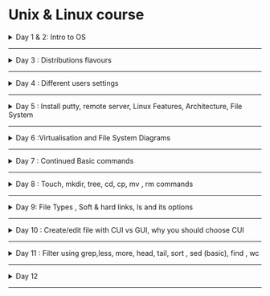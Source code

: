 # Unix & Linux course


<details>
  <summary>Day 1 & 2: Intro to OS</summary>

- Contents
  - software basics
  - OS intro
  - Unix vs Linux vs Windows and their architecture
  - Linux installation
  - Putty and winscp tools setups
- Computer
  - Software
    - System Software -> Linux, interacts with hardware components
      - Device drivers and OS
    - Application Software -> All are application software except Operating Systems. e.g. Java, C/C++,Facebook, Twitter, Gmail
  - Hardware : hard disk, monitor,keyboard, RAM
- What is Operating Systems?

  - It is a platform where we can run all the application softwares
  - It is an interface between Application softwares and hardware components
  - Every OS has libraries (collection of C) and device drivers to communicate between application softwares and hardware components
    - Application Software
    - Shell
    - Libraries
    - Device Drivers
    - Hardware

- Device Drivers : Run devices and communicate with hardware components
  - All drivers are not part of OS.
  - Two types of drivers
    - Internal : Part of OS and are built in
      - They are to run internal parts of computer. e.g. keyboard, RAM, Monitor, mouse, hard disk, motherboard, USB drive,
    - External : you need to set up yourself
      - printer, scanner, fax machine

- **Categories of Operating System**
  - CUI/CLI : Character User Interface/ Command line interface
    - window command prompt
  - GUI : Graphical user interface
- Commands
  - dir : disk information report
- Single User OS
  - Only one user can use system resources such as files, apps, data
  - It does not support networking
  - Stand alone OS
- multiuser os
  - More than one user
  - can share system resources
  - Apps, data & files
  - It supports networking
  - Server OS e.g. Unix, Linux, Win-7,8,10,11
  - History of Microsoft Disk Operating System (MSDOS)
    - First OS in the market, Free
    - CUI, it does not support networking
    - Drawbacks => Standalone OS, no multiuser, multitask environment
    - CLI
    - Was developed in Assembly language
  - MS Window (GUI)
  - History of Unix
    - Developed in year 1973
    - It is CUI
    - Supports networking
    - It is a Server OS
  - Freeware (Oracle, Virtual Box, Putty => they can be downloaded and used for free and features cannot be changed)
  - Open source
    - It can be downloaded including source code
    - You can also modify the program
    - It can be distributed. Below are distributions(similar to brands) /flavours of unix OS
      - e.g. Linux - modified version of Unix , by Linux Torvald
      - Solaris => from Sunsoft (with oracle corp 2010)
      - IBM - AIX : from IBM
      - HP-UX : from Hallet Packward
      - BSD-Unix : Berkely software division
      - Mac OS : Machintosh
  - GUI (Graphical User Interface)
    - Windows is first GUI OS released in the year 1990.
    - win1.0 -> 1990 then evolve
    - win95 -> 1995 => most popular OS in 1990s - stand alone OS
    - To support Internet, Microsoft corp added networking technology.win-NT, server OS
    - win98
    - win2000, win2003, winXP till 2015, many companies use this winXP
    - win7, win8, wi10, win11
    - win-12- with linux kernel
  - Unix and Linux belong to Unix-like family 
    - 
</details>

---

<details>
  <summary>Day 3 : Distributions flavours</summary>

- Virtualisation - VMware
  -
- Linux is a modified version of unix OS
- 1989 - Linux Torvalds has taken unix source code and modified/added some more features
  - 1999 - Apache software foundation has taken over linux product and released as Linux in the market
  - Apache Linux => first officially released version in the market
    - GUI OS, Open source
  - Fedora Linux
  - Suse Linux
  - Debian Linnux
  - CentOS
  - Ubuntu Linux
  - Kali Linux
- What are the distributions of Unix OS?
  - Linux, Solaris, IBM-AIX
- What are the distribution of Linux OS?
  - Most popular version is Ubuntu (open source),Red Hat Enterprise (Licensed version), CentoS (free ware)
  - Software environments - Learning -> Ubuntu - Development - Testing - Production
  </details>

---

<details>
  <summary>Day 4 : Different users settings</summary>
 
- Settings -> Users 
  - passwd username 
  - sudo passwd testuser => you need sudo for enabling users to set password 
- [Install Chrome in Ubuntu](https://www.geeksforgeeks.org/how-to-install-chrome-in-ubuntu/)
  - Ctrl + Shift + Y => To check for download progress
</details>

---

<details>
  <summary>Day 5 : Install putty, remote server, Linux Features, Architecture, File System</summary>

- putty
  - Work with remote server
  - PuTTY is a terminal emulator application which can act as a client for the SSH, Telnet, rlogin, and raw TCP computing protocols. The word "PuTTY" has no meaning, though 'tty' is sometimes used to refer to the Unix terminals, as an acronym for 'teletype'.
  - PuTTY is the recommended application to use for SSH connections from a Windows operating system. PuTTY allows you to access your files and email stored on the engineering servers. It also provides a UNIX environment to run programs that some courses require.

- [Download putty](https://www.chiark.greenend.org.uk/~sgtatham/putty/latest.html)
  - Install and open the Putty app
  - In configuration, you will see Host Name (or IP address)
  - To get IP address, in Ubuntu terminal, type `ifconfig`. If it is not found, install it.
  - Look for inet
    - If you have two adapters, you choose the second one.
    - Device Manager -> VirtualBox Host-Only Ethernet Adapter e.g. 192.168.56.151
    - Add that address under HostName
  - You will have **Network error: Connection refused.**
    - Because SSH connection type is used. Set SSH up in Ubuntu
    - [`sudo apt-get update`](https://www.cyberciti.biz/faq/what-does-sudo-apt-get-update-command-do-on-ubuntu-debian/#:~:text=The%20sudo%20apt%2Dget%20update%20command%20is%20used%20to%20download,list.)
      - sudo : Sudo stands for either "substitute user do" or "super user do" and it allows you to temporarily elevate your current user account to have root privileges.
      - apt : Advanced Package Tool, more commonly known as APT, is a collection of tools used to install, update, remove, and otherwise manage software packages on Debian and its derivative operating systems, including Ubuntu and Linux Mint.
    - `sudo apt install ssh`
    - After you install ssh, you will be able to connect.
      - <img src="./img/putty_ssh_to_ubuntu.jpg">
  - Change font size
    - Right click -> change settings -> Appearance -> Change
  - Create some files in putty server and check them in Ubuntu server
  - Duplicate Session
    - Connect to the same server, and you can connect with different user names
  - clear or Ctrl + l -> clear the terminal
  - `exit` from the login session. You need to `exit`, instead of closing it. 
  - `hostname` : is a computer name
- **winscp**
  - window secure copy
  - Its main function is file transfer between a local and a remote computer. 
  - WinSCP is a popular SFTP client and FTP client for Microsoft Windows! Copy file between a local computer and remote servers using FTP, FTPS, SCP, SFTP, WebDAV or S3 file transfer protocols. 
- *[Transfer files from windows to the server](https://winscp.net/eng/index.php)*
  - Download the setup.exe file
  - cp means secure copy
  - After installation, enter IP address , username and password.
- You can also use [Filezilla](https://filezilla-project.org/download.php?type=client)

- **Features of Linux - Theory Part**
  - Basic features of all OS : Win, Unix, Linux
    - Multi user OS
      - multiple users can chare the same OS
      - <img src="./img/multiusers_connection.png">
    - Multi tasking OS 
      - In window, type Services and check for all the things that are currently running 
      - In Linux, `ps -ef | wc -l`
        - ps is process 
        - to see the details, run `ps -ef`
  - Ony for Unix and Linux 
    - Open Source OS
    - Portable OS
      - Software can work with different hardwares.
      - Independent of hardware e.g. intel/amd, spark, ibm, apple hardware,
    - Secure OS
      - Virus
      - Hacking
      - In windows, there are two types: Client and Server.
        - Win 2008 R2 core - TUI text user interface model 
        - .exe e.g. To watch window, VLC media player download from internet is required. It could be affected by virus easily.
        - Therefore, you need to install Anti-virus for both clients and servers. 
      - Linux server is secure
        - In Linux, .rpm -> redhat package manager. .rpm won't be affected by virus. Therefore, no need to install any third party applications.
        - compared to window, subscriptions (centos, Rocky) are much cheaper. RHEL -> subscription
        - centos no support for production env, there for free
        - RHEL has support for prod env
      - Linux Family Types
        - Debian- Ubuntu, Debian
        - Red Head -  CentOS, Fedora, Rocky, etc.
      - Types of OS
        - SIngle User - Single Tasking -> MSDOS, super user 
        - Single User - Multi tasking -> MSWin
        - Multi User - Multi tasking -> Unix, Linux 
    - Shell scripting
      - Data processing
      - Automation of Admin activities (linux, hadoop, dba, aws, devops)
      - Job scheduling - crondev
      - Files backup
      - Data backup 
      - Development of gateways 
      - Dba backup scripts 
    - GUI 
    
- **Linux File System Theory**
  - Window 
    - DVD or Drive iso.image
    - iso.img
    - PC
    - Reboot OS-> BIOS -> F1 to F12, DEL, ESC 
      - First Boot -> Pen drive , F10 -> Save changes then reboot
    - A - Z drives letter concept for window
      - A and B are reserved for floppy disk..
      - C is reserved for Hard disk
    - In windows, there are two types of users: 
      - Admin : root user
      - Gust : normal user 
  - **Linux**
    - In Linux, there is no drive letter concepts. In linux, directory ( ~ folders) hierarchy.
    - forward slash / is the top level directory 
  - Top Level directory / 
  - /root /home /boot /etc /bin /sbin /usr /opt 
    - /root - root user 
    - /home - normal user
    - /boot - If there is an expected shutdown, 
      - To travel from Mamo to Cophenhagen, you need to use transport methods e.g. car, bike, train
      - Travel from Mamo to Cophenhagen without transport vehicles (bootable files), you will not be able to reach the destination (OS)
      - grub2 -> RHEL 7.0, 8.0 is the boot loader, depending on version, it will change.
        - ground unified boot loader version 2
        - LILO - Linux loader 
    - /etc contains configuration files
    - /bin contains normal user executable commands
    - /sbin contains root user executable commands (super user)
    - /usr - program files - install packges in this directory 
    - /op - is optional for usr , third parties software e.g. Ansible 
    - /proc - contains background running processes (similar to Task manager in Window)
      - `cat /proc/cpuinfo`
      - `cat /proc/meminfo`, Ram, swap is the virtual ram, If physical ram is full, swap will provide support 
    - /var/log - contains variable data 
      - contains log directory - we have log
    - /run - contains non-persistance real time data, running services, media, etc.. If you switch off the machine, you will loose those data
  - Difference between /dev and /run/media
  - /mnt - empty directory. To create a mount point for any partition
  - /lib - contains library files and sharable objects 
  - /temp - contains temporary files 

  - Symbolic links (short cut) - You can access resources quicker.
    - /bin -> /usr/bin
    - /sbin -> /usr/sbin
    - /lib -> /usr/lib 
    - /lib64 -> /usr/lib64

    ```
    cd /
    ls -l 
      you will see all the directories and soft symbolic links
    ```



  - **Three Types of files**
    - Regular file
      - It contains data
        - can be text e.g. Notepad, pdf, word files 
        - binary e.g. .exe files, images, audio, video
    - Directory is like folder from Window.
      - `ls`
      - contains sub directories and files
      - dash - is file
      - d is directory 
    - Device files 
      - Device drivers `cd /dev/`
      - all device drivers starts with c `ls -l`, link file `l`
      - <img src="./img/drivers.png">
      - 

- **Linux Architecture**
  - <img src="https://www.tutorialspoint.com/operating_system/images/linux_architecture.jpg">
  - [Reading about Linux Kernel](https://developer.ibm.com/articles/l-linux-kernel/)

  - <img src="https://www.engineersgarage.com/wp-content/uploads/2016/07/ArticleImage-12104-1.png">
  - <img src="https://1.bp.blogspot.com/-SgpOeYaAw-w/XGRSQeQj_AI/AAAAAAAAB-w/Ry2y07-PWjIhVt2rKZAKxStzhvTO9FhIQCLcBGAs/s1600/Kernel_Architecture.JPGe">
  - Architecture : Simple definition -> is a flow of data between different components of a project 
    - Browser, Facebook -> Middleware -> Database -> Hadoop-> BI tools
  - Linux architecture is a flow of data between different components of a Linux OS
  - There are two layers in Linux OS
    - Shell
    - Kernel
    ```
    echo $SHELL
    echo $0 
    echo $PATH 
    ```
    1. User request goes to the shell 
    2. Shell check whether the command exists
    3. Kernel takes the request, executes and generates outputs to hardware device 
  - Layers
    - C, C++, Java, Hadoop
    - Operating System
      - Shell 
        - Command interpreter 
        - It is an interface between user and kernel
        - Is an outer layer of Linux OS
        - How shell validates the command (shell scripting)
      - Kernel
        - Core layer of Linux system and consists of two layers:
          - Device Drivers - interacts with Hardware components
          - Libraries - communicates with Applications
            - keyboard driver, libraries -> scanf -> printf goes to output library -> output function -> output device driver -> screen 
    - Hardware - Linux can be installed into any hardware components, unlike unix.
  - [filetypes](https://www.geeksforgeeks.org/how-to-find-out-file-types-in-linux/)
    - <img src="./img/filetypes.png">
    - <img src="https://www.2daygeek.com/wp-content/uploads/2019/01/find-identify-file-types-in-linux-4.png">
    - [Files permission reading](https://devconnected.com/linux-file-permissions-complete-guide/)
  - Finished session - 11
  - If you cannot push the repo from terminal, Ubuntu, read this [thread](https://stackoverflow.com/questions/71495330/can-not-push-on-github-through-ubuntu-terminal)
  - [Quickly set up GitHub SSH example](https://www.theserverside.com/blog/Coffee-Talk-Java-News-Stories-and-Opinions/GitHub-SSH-Key-Setup-Config-Ubuntu-Linux)
  - Architecture 
    - Hardware : Processor (ALU - arthimcal logical unit )
    - Kernel : Device info, multi tasking info, file system info - they are all managed by Kernel 
      - Mono -> Linux like machine has this, `uname -a or -r`. This command can be used in both linux and window to find out the kernel version.
      - Micro -> Window like machine has micro kernel
    - RHEL (Bash) Shell -> SH, KSH, CSH
    - Kernel will provide the result from ALU to the monitor .

</details>


---


<details>
  <summary>Day 6 :Virtualisation and File System Diagrams</summary>

- Virtualisation 
  - Gmail account creation 
  - Use browser -> click sign up option (gmail web app)-> Form -> Details got stored in gmail db 
    - www.gmail.com (DNS services it will resolve host name)
    - Install different servers on different machines
      - Web     DB      DNSserver   DHCP
    - <img src="https://www.researchgate.net/publication/323918941/figure/fig1/AS:606727292608512@1521666467730/Virtual-vs-Traditional-Architecture-There-are-different-types-of-hypervisor-which-provide.png">
    - <img src="https://cloudacademy.com/wp-content/uploads/2014/12/vmware-1.png">
  - Window -> Hyper-V
  - Linux -> KVM
  - Oracle -> Virtual Box
  - VMware -> Workstation 16 Pro
- Virtualisation vs Containerisation
  - <img src="https://s7280.pcdn.co/wp-content/uploads/2018/07/containers-vs-virtual-machines.jpg">
  

  ```
    VM - Win DHCP
    VM - DNS
    VM - Win DB
    VM - Linux Web
    Workstation 16
    Window 11 OS
  ```
- (Download VMWare Workstation](https://www.vmware.com/au/products/workstation-pro/workstation-pro-evaluation.html)
- Create a new VM
  - New VM Wizard
  - Typical (recommended) -> Next -> Next
  - Install from 
    - Installer disc:
    - Installer disc image file (iso) - RHEL7.0\rhel-server-7.0-x86
    - **I will install the OS later** - choose this option
  - Select a Guest Operating System
    - Linux 
    - [Red Hat Enterprise Linux 64 bit](https://developers.redhat.com/products/rhel/download) -> Next -> Next 
  - Give VM name
  - Specify Disk Capacity 
    - Maximum disk size - add 80GB
  - Options
    - Store virtual disk as a single file 
    - Split virtual disk into multiple files (if you provide 520GB or something)
  - Customise Hardware
    - Memory 4GB
    - Processors -> Number of core processor => 2
      - speed of processor , cycle per second
    - New CD/DVD -> select the file 
    - Network Adapter - NAT (wifi)  
      - If you use wifi - use Bridged: Connected direclty to the physical network
      - NAT (for landline)
      - Remove printer driver 
    - network time protocol 
      - rhel-pool.ntp.org and switch on Network Time. It will ensure to synchronise among machines. But for personal laptop, you do not need to turn on 
- File Structure continued
  -    **Revise above concepts this weekend - 5 & 6 Nov**
  
  - <img src="https://linuxconfig.org/wp-content/uploads/2013/03/Directory-Filesystem-Hierarchy-Standard.jpg">

  - <img src="https://www.linuxfoundation.org/hs-fs/hubfs/Imported_Blog_Media/standard-unix-filesystem-hierarchy-1.png?width=1817&height=1001&name=standard-unix-filesystem-hierarchy-1.png">

  - username@hostname(machine name):~$
    - ~ represents current home directory 
    - pwd -> /home/su
    - $ indicates that the user is normal user 
  - How to switch users 
    - Because of multi-user, multitasking concepts, you can switch 
    - root@localhost:~$
    - /home/root
  - `su - root` and enter password  and then exit. You will get back to your normal user
  - Absolute vs relative paths 
    - absolute path - full path 
    - relative path - short path 
  
</details>

---

<details>
  <summary>Day 7 : Continued Basic commands </summary>

- `command option argument`
  - option will adjust the behaviour of command
  - argument - command output we want to print
- `cal` : current month calendar
- `cal -y `
- `cal --help`
- Predefined variables are in CAPITAL LETTERS
- single - for unix, -- for GNU therefore
- Linux variables types 
  - Environmental variables 
  - User defined variables
- `echo $HOME` - print directory of the current user
- `pwd vs echo $HOME` : what is the difference even though we get the same output?
  - You call someone , ask where she/he is at 06:00am. Answer: Home
  - You call the same person at 09:00. Answer: Office. **It is pwd.**
  - $HOME is always home address regardless of which directory you are at.  
- `echo $0 or echo $SHELL` - what shell we use?
- `echo $BASH_VERSION` - shell version
- `NAME=yourname` and `echo $NAME`
- `env` : find out how many predefined are variables are in the system
- `N$=1` : command not found
- `uname -a`: check kernel version, gives detailed version
- `uname -r` : print only kernel version
- `tty` : terminal numbers 
- `id username` : to find out the identification of the user, whether there is a user or not
- `whoami` - will give you the current login user name. If username is not provided, it will give you root
- `clear or ctrl + l`
- `date` : will print system date and time 
- `date +%D`
- `date +%b`
- `date +%B`
- `date +%H`
- `date -s "yyyy-mm-dd hh:mm:ss"` : Change system date 
- Select + Shift + Insert - to copy and paste
- `timedatectl` - new command since RHEL 7 version 
  - RTC - real time clock - system BIOS time 
  - NTP - there is no NTP server , therefore, it is not active 
- `timedatectl list-timezones` and q for quit 
- `timedatectl set-timezone "AFrica/Juba"` - you have to be as root user 
- single tab -> all time related commands
- double tabs -> it will give the entire command
- `timedatectl set-ntp true`
- `cat` : concatenation of files, concatenate  files and print on the standard output
  - `cat > file.txt` and add your text and save by `ctrl + D`
  - `cat < file.txt or cat file.txt` : print the file content 
  - `cat file1.txt file2.txt > outputfile.txt`

- <img src="https://i.redd.it/rl0fe7r6zku11.jpg">
- <img src="https://i.redd.it/5fmqo3b0i1j31.png">, from (this link)[https://www.reddit.com/r/linux/comments/cw922a/this_is_my_personal_linux_commands_cheat_sheet/]
</details>

---

<details>
  <summary>Day 8 : Touch, mkdir, tree, cd, cp, mv , rm commands</summary>

- touch
  - `touch file1 file2`: 
  - `touch file{1..3}`: create multiple files - regex 
  - `touch -d "yyyy-mm-dd HH:MM:SS" file1` : change timestamp
    - **Why we need to change date and time for files?** 
      - [Check ](https://phoenixnap.com/kb/touch-command-in-linux)
  - `mkdir country{1..5}` : create directories - country1 to country5
  - `mkdir -p Parent/ChildFolder/GrandChild` : -p is parent
  - `ls -R Parent/` : how many directories are in this folder
    - R is recursive 
  - `mkdir -p NIT/{Linux/{Ubuntu, RHEL}, Microsoft/{Developer, SolutionArchitect}, DevOps/{Dockers,Kubernetes}}` : Multiple tree structure 
  - `tree Foldername` : will show youu tree directory
  - `cd FolderDestination` : change between directories 
  - `cp` : copies
  - `ls -al DirectoryName` : 
  - `cp -rvf dir1 dir2` : 
    - 
  - `mv File1Source File2Destination` : rename
  - `rm -r ls directory` : 
  - `rm file*` : everyfile that starts with file will be deleted. 

</details>

---

<details>
  <summary>Day 9: File Types , Soft & hard links, ls and its options </summary>

- File Types
  - dirs directory
  - c character files e.g. Keyboard, mouse, etc. 
  - block file e.g. Hard disk hdd, pendrive, dvd - inside dev directory 
  - l link files
    - soft link : shortcuts - access resources quicker 
    - hard link : it is a backup file, copy 
  - <img src="https://geek-university.com/wp-content/images/linux/file_type_codes_table.jpg" width=300>
  - <img src="https://miro.medium.com/max/561/1*57A1BlxKRE3JmDSjCFx0oQ.png" width=300>
- `ls -l | grep ^l` : filter link files
- `file File2` - Check the file type
- `cat > soft` write something. To save `ctrl + D`
- `ln -s /home/su/soft sl` : s is option
- `cat >> sl` : change the text 
- `cat /home/su/Desktop/sweden`
- `du -h` : disk usage human readable format 
- `ls -i /home/su/Desktop/soft` : inode properties
- `rm -rf`
- `cat > hard `
- `cat hard`
- `cd Desktop`
- `pwd`
- `ln /home/su/hard h1`
- `cat >> h1`
- `cat /home/su/hard`
- `du -h h1`
- `ls -i hl`
- `ls -i /home/su/hard`
- `cat hl`
  - <img src="https://trendoceans.com/wp-content/uploads/2021/12/Frame-4-1-compressed-1024x576.jpg">
- **ls command syntax**
  - `ls -l`
  - `ls -l F*` : fileter starting F 
  - `ls -l *1`
  - `ls -l [FL]*` List all the files with FL*
  - `ls -l [FKc]*`
  - `ls -ld dir*` : list all directories
  - `ls -ld d*`
  - `ls -al`: filter hidden files all files including hidden files
  - `ls -al`: Create hidden file, add . , 
  - `mkdir .dirExample`
  - `touch bat cat fat hat mat rat`
    - `ls -l *[at]`
    - `ls -l ?at`
    - What is the difference between * and ? ? Arguments are different.
      - * : wild card
      - ? : will consider only one character from the file name
  - `ls -l F?`
  - `ls -l F*`
  - `ls -l ????` : four questions marks ???? it will print all four characters files will be printed.
  - `ls -l [a-c]*`
  - `ls -ltr` : reverse file - sort the file as per descending time order. Current file will be displayed first


</details>

---

<details>
  <summary>Day 10 : Create/edit file with CUI vs GUI, why you should choose CUI</summary>

- `gedit or vim filename` : `esp`
- `vi vs vim`
  - visual display editor
  - visual display editor improved 
- `tty` - terminal number 
- `vi /etc/passwd`
  - switch command mode to insert mode - i 
  - visual mode - v-key 
  - `wq` save and quit
  - save changes - extended command :wq save and quit 
  - gg start
  - G end of the file 
  - nw - word by word curser forward
  - nb - word by word curser back
  - ndd - to cut the line, p to paste
  - u - undo the link, ctrl + r redo
  - nyy - to copy line
  - :q - to quite
  - :w - to save
  - :x - to save and quit 
  - A - start
  - a - next letter insert mode
  - Add empty line below the curser 
  - - `:x` - save and quit 
- `w` - just save, don't quit
- `vim /etc/sudoers` - 
- `vim `
- `/searchword`
- `s/Linux/Windows`
- `:%s/Linux/Windows` - replace all 
- `:8` - 8th line, `:9` - 9th line
- `:X` - to assign the encrypted password, to remove the password, `:X` - do not enter anything
- `vim -o file1 file2` - how to open multiple files
- `vimtutor` - all the commands 
- <img src="https://preview.redd.it/h2cyb9odjeg61.png?width=1958&format=png&auto=webp&s=d8fd8d9f87290298fa66fcc756dbd6c0d2dbab91">
- <img src="http://www.cefns.nau.edu/~pek7/CS200/vi-vim-cheat-sheet-dvorak.gif">
- <img src="https://pbs.twimg.com/media/B_XQ9k7UYAEUmtY.png">

</details>

---

<details>
  <summary>Day 11 : Filter using grep,less, more, head, tail, sort , sed (basic), find , wc </summary>

- `grep` - glocal regular expression print  to find out words from the files
- `cat /etc/passwd` - contains config files - find out a few words
- `grep -n root /etc/passwd` :print all the words called root, -n is line number
- `grep -v root /etc/passwd` : exclude root word 
- `grep Hello file1` : print out word matches 
- `grep -i hello Hello file1` : -i print both capital and small letter
- `grep -nB4 wheel /etc/group` - n number of lines , B is before , 4 is number
- `grep -e 'root | su' /etc/passwd` - syntax incorrect... -Filter multiple words 
- `ls -l | grep ^b` filter file from directory , lock files
  - piping, execute multiple combination
  - ^ means first letter 
- `ls -l | grep t$` - end letter is t and use $
- `ls -l | grep su` - filter only files with name
- `less /etc/passwd` : how to print contents 
  - b - previous page
  - d - next page
  - v - to edit the content
  - / - to search 
- `less` : 
- `more ` : 
- `head` : first 10 lines
- `head -4 /etc/passwd`
- `tail `
- `cat > file1` : create a file , cat > file2 adsfadfasfadgagouoiwuoibn
- `sort file1 ` : sort in alphabetical order 
- `sort -r file1` - in process management, you need to use sort command.
  - duplicates alphabets
- `sort -u file1`
- `sed` - steam editor 
  - find and replace 
  - Practice sed related example 
- `sed 's/existingword/newword/1' file1` : 1 means first word, 2 means 2nd words, every word repalcement means g
- `sed 's/Linux/Sweden/g' file1 > file2` : redirect the changes into new file2
- `find / -name file1` : / means entire OS
- `ls -i` - inode number
- `find / -inum 12344555`
- `wc /etc/passwd`
  - `wc -l /etc/passwd`
  - `wc -c /etc/passwd`
- `find / -type b`
- `find / -size`
- `find / -size -10k`
- `find / -group su`


</details>

---

<details>
  <summary>Day 12</summary>

- man
- redirect 
</details>

---

